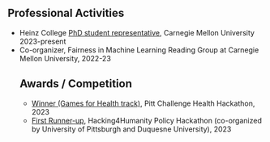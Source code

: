 ## Professional Activities

<ul style="margin:0 0 5px;">
  <li> Heinz College <a href="https://www.cmu.edu/stugov/gsa/">PhD student representative</a>, Carnegie Mellon University 2023-present </li>
  <li> Co-organizer, Fairness in Machine Learning Reading Group at Carnegie Mellon University, 2022-23 </li>



## Awards / Competition

<ul style="margin:0 0 5px;">
  <li><a href="https://devpost.com/software/follow-the-fun">Winner (Games for Health track)</a>, Pitt Challenge Health Hackathon, 2023</li>
  <li><a href="https://www.cyber.pitt.edu/events/hacking4humanity"><autocolor>First Runner-up</a>, Hacking4Humanity Policy Hackathon (co-organized by University of Pittsburgh and Duquesne University), 2023</li>

